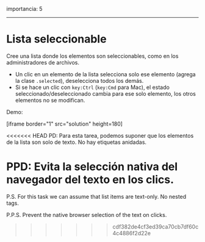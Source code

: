 importancia: 5

---

# Lista seleccionable

Cree una lista donde los elementos son seleccionables, como en los administradores de archivos.

- Un clic en un elemento de la lista selecciona solo ese elemento (agrega la clase `.selected`), deselecciona todos los demás.
- Si se hace un clic con `key:Ctrl` (`key:Cmd` para Mac), el estado seleccionado/deseleccionado cambia para ese solo elemento, los otros elementos no se modifican.

Demo:

[iframe border="1" src="solution" height=180]

<<<<<<< HEAD
PD: Para esta tarea, podemos suponer que los elementos de la lista son solo de texto. No hay etiquetas anidadas.

PPD: Evita la selección nativa del navegador del texto en los clics.
=======
P.S. For this task we can assume that list items are text-only. No nested tags.

P.P.S. Prevent the native browser selection of the text on clicks.
>>>>>>> cdf382de4cf3ed39ca70cb7df60c4c4886f2d22e
